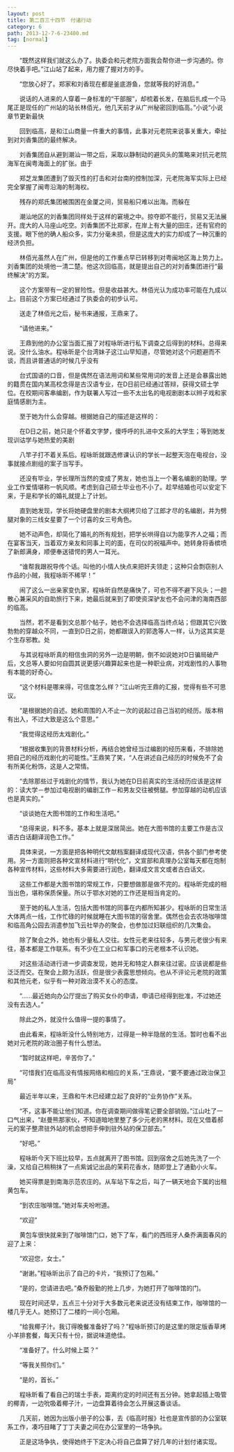 ```yaml
---
layout: post
title: 第二百三十四节　付诸行动
category: 6
path: 2013-12-7-6-23400.md
tag: [normal]
---
```


　　“既然这样我们就这么办了。执委会和元老院方面我会帮你进一步沟通的。你尽快着手吧。”江山站了起来，用力握了握对方的手。

　　“您放心好了。郑家和刘香现在都是釜底游鱼，您就等我的好消息。”

　　说话的人进来的人穿着一身标准的“干部服”，却梳着长发，在脑后扎成一个马尾正是现任的广州站的站长林佰光，他几天前才从广州秘密回到临高。”小说“小说章节更新最快

　　回到临高，是和江山商量一件重大的事情，此事对元老院来说事关重大，牵扯到对刘香集团的最终解决。

　　刘香集团自从避到潮汕一带之后，采取以静制动的避风头的策略来对抗元老院海军在闽粤海面上的扩张。由于

　　郑芝龙集团遭到了毁灭性的打击和对台南的控制加深，元老院海军实际上已经完全掌握了闽粤沿海的制海权。

　　残存的郑氏集团被围困在金厦之间，贸易船只难以出海。而躲在

　　潮汕地区的刘香集团同样处于这样的窘境之中。掠夺即不能行，贸易又无法展开。庞大的人马座山吃空。刘香集团不比郑家，在岸上有大量的田庄，还有官府的支援。眼下他的确人船众多，实力分毫未损，但是这庞大的实力却成了一种沉重的经济负担。

　　林佰光虽然人在广州，但是他的工作重点早已转移到对粤闽地区海上势力上。刘香集团的处境他一清二楚。他这次回临高，就是提出自己的对刘香集团进行“最终解决”的方案。

　　这个方案带有一定的冒险性。但是收益甚大。林佰光认为成功率可能在九成以上。目前这个方案已经通过了执委会的初步认可。

　　送走了林佰光之后，秘书来通报，王鼎来了。

　　“请他进来。”

　　王鼎到他的办公室当面汇报了对程咏昕进行私下调查之后得到的材料。总得来说。没什么油水。程咏昕是个台湾妹子这江山早知道，尽管她对这个问题避而不谈，而且讲普通话的时候几乎没有

　　台式国语的口音，但是偶然在语法用词和某些常用词的发音上还是会暴露出她的籍贯在国内某高校念得是古汉语专业，在D日前已经通过答辩，获得文硕士学位。在校期间客串编剧，作为联署人写过一些不太出名的电视剧剧本以辫子戏和家庭情感剧为主。

　　至于她为什么会穿越。根据她自己的描述是这样的：

　　在D日之前，她只是个怀着文字梦，傻呼呼的扎进中文系的大学生；等到她发现训诂学与她热爱的美剧

　　八竿子打不着关系后。程咏昕就跟选修课认识的学长一起整天泡在电视台，没事就接点剧组的案子当写手。

　　还没有毕业，学长理所当然的变成了男友，她也当上一个著名编剧的助理。学业工作爱情堪称一帆风顺。考虑到自己硕士毕业也不小了。趁早结婚也可以安定下来，于是和学长的婚礼就提上了计划。

　　直到她发现，学长将她硬盘里的剧本大纲拷贝给了江郎才尽的名编剧，并为劈腿对象的三线女星要了一个讨喜的女三号角色。

　　她不动声色，却简化了婚礼的所有规划，把学长哄得自以为能享齐人之福；而在宴客当天，当着双方亲友和同事上司的面，在司仪的祝福声中。她转身将香槟喷了新郎满身，顺便奉送错愕的男人一耳光。

　　“谁帮我跟祝导传个话。叫他的小情人快点来把奸夫领走；这种只会剽窃别人作品的小贼，我程咏昕不稀罕！”

　　闹了这么一出亲家变仇家，程咏昕自然是痛快了，可也不得不避下风头；一趟散心兼采风的自助旅行下来，她最后就来到了即使资深驴友也不会问津的海南西部的临高。

　　当然，若不是看到文总那个帖子，她也不会选择临高当终点站；但跟其它兴致勃勃的穿越众不同，一直到D日之前，她都跟误入的郭逸等人一样，认为这其实是个生存邪教。处

　　与其说程咏昕真的相信虫洞的另外一边是明朝，倒不如说她对D日骗局破产后，文总等人要如何自圆其说更感兴趣算起来也是一种职业病，对戏剧性的人事物有本能的好奇心。

　　“这个材料是哪来得，可信度怎么样？”江山听完王鼎的汇报，觉得有些不可思议。

　　“是根据她的自述。她和周围的人不止一次的说起过自己当初的经历。版本稍有出入，不过大致是这么个意思。”

　　“我觉得这经历太戏剧化。”

　　“根据收集到的背景材料分析，再结合她曾经当过编剧的经历来看，不排除她把自己的经历戏剧化的可能性。”王鼎笑了笑，“人在讲述自己经历的时候免不了会有所美化粉饰，这是人之常情。

　　“去除那些过于戏剧化的情节，我认为她在D日前真实的生活经历应该是这样的：读大学－参加过电视剧的编剧工作－和男友交往被劈腿。参加穿越的动机应该也是真实的。”

　　“谈谈她在大图书馆的工作和生活吧。”

　　“总得来说，料不多。基本上就是深居简出。她在大图书馆的主要工作是古汉语古白话翻译润色工作。”

　　具体来说，一方面是把各种明代文献档案翻译成现代汉语，供各个部门参考使用。另一方面则把各种文宣材料进行“明代化”，文宣部和真理办公室每天都在炮制各种宣传材料，这些材料大多需要进行润色，翻译成文言文或者古白话文。

　　这些工作都是大图书馆的常规工作，只要想做那是做不完的。程咏昕完成的相当出色，堪称保质保量。所以于鄂水对她的工作还是相当肯定的。

　　至于她的私人生活，包括大图书馆的同事在内都所知甚少。程咏昕的日常生活大体两点一线，工作忙碌的时候就睡在大图书馆的宿舍里。偶然也会去农场咖啡馆和临高角公园去消遣参加飞云社举办的聚会，也参加过妇联组织的几次集会。

　　除了聚会之外，她也有少量私人交往。女性元老来往较多，与男元老很少有来往，基本都是工作联系。有不少在工业口和军事口的元老根本不认识她。

　　对这些活动进行进一步调查发现，她并无和特定人群来往过密。应该说都是些泛泛而交。在聚会上颇为活跃，但是很少表露思想倾向。也从不评论元老院的政策和其他元老，似乎有一种对政治漠不关心的态度。

　　“……最近她向办公厅提出了购买女仆的申请，申请已经得到批准，不过她还没有去选人。”

　　除此之外，就没什么值得一提的事情了。

　　由此看来，程咏昕没什么特别地方，过得是一种半隐居的生活。暂时也看不出她对元老院的政治圈子有什么想法。

　　“暂时就这样吧，辛苦你了。”

　　“可惜我们在临高没有情报网络和相应的关系，”王鼎说，“要不要通过政治保卫局”

　　最近半年以来，王鼎和午木已经建立起了良好的“业务协作”关系。

　　“不，这事不能让他们知道。你在调查期间做得笔记要全部销毁。”江山吐了一口气出来，“赵曼熊那家伙，不知道暗地里整了多少元老的黑材料。现在又借着郝元的案子整肃驻外站的机会想把手伸到驻外站的保卫部去。”

　　“好吧。”

　　程咏昕今天下班比较早，五点就离开了图书馆。回到宿舍之后她先洗了一个澡，又给自己稍稍抹了一点紫诚记出品的茉莉花香水，随即登上了通勤小火车。

　　她买得票是到南海示范农庄的。从车站下车之后，叫了一辆天地会下属的出租黄包车。

　　“到农庄咖啡馆。”她对车夫吩咐道。

　　“欢迎”

　　黄包车很快就来到了咖啡馆门口，她下了车，看门的西班牙人桑乔满面春风的迎了上来：

　　“欢迎您，女士。”

　　“谢谢。”程咏昕出示了自己的卡片，“我预订了包厢。”

　　“是的，您请进去吧。”桑乔殷勤的抢上几步，为她打开了咖啡馆的门。

　　现在时间还早，五点三十分对于大多数元老来说还没有结束工作，咖啡馆的一楼几乎无人。她预订了二楼的一间小包厢。

　　“给我椰子汁。我订得晚餐准备好了吗？”程咏昕预订的是这里的限定版香草烤小羊排套餐，每天只有十份，据说味道绝佳。

　　“准备好了。什么时候上菜？”

　　“等我关照你们。”

　　“是的，首长。”

　　程咏昕看了看自己的瑞士手表，距离约定的时间还有五分钟。她拿起插上吸管的椰青，一边吮吸着椰子汁，一边盘算着待会怎么开展这番谈话。

　　几天前，她因为出版小册子的公事，去《临高时报》社也是宣传部的办公室联系工作，凑巧目睹了丁丁夫妻之间在办公室里的一场争执。

　　正是这场争执，使得她终于下定决心将自己盘算了好几年的计划付诸实现。
